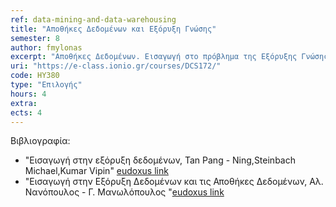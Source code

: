 ```yaml
---
ref: data-mining-and-data-warehousing
title: "Αποθήκες Δεδομένων και Εξόρυξη Γνώσης"
semester: 8
author: fmylonas
excerpt: "Αποθήκες Δεδομένων. Εισαγωγή στο πρόβλημα της Εξόρυξης Γνώσης. Μεθοδολογίες και Αλγόριθμοι. Εξόρυξη Δεδομένων. Προβλεπτική και περιγραφική εξόρυξη δεδομένων. Κανόνες συσχέτισης (Association Rules). Κατηγοριοποίηση (classification). Δέντρα Απόφασης. k- Πλησιέστεροι γείτονες. Στοχαστική κατηγοριοποίηση. Naive Bayes. Bayes Networks. Συσταδοποίηση. k-Means. Meta-learning. Τεχνικές και Αλγόριθμοι Εξόρυξης Γνώσης. Αποθήκες δεδομένων και τεχνολογία OLAP. Προπαρασκευή δεδομένων για εξόρυξη γνώσης. Φιλτράρισμα. Επιλογή χαρακτηριστικών.  Οπτικοποίηση. Αξιολόγηση εξόρυξης. Ανάλυση χρονολογικών σειρών."
uri: "https://e-class.ionio.gr/courses/DCS172/"
code: ΗΥ380
type: "Επιλογής"
hours: 4
extra: 
ects: 4
---
```



Βιβλιογραφία: 
  - "Εισαγωγή στην εξόρυξη δεδομένων, Tan Pang - Ning,Steinbach Michael,Kumar Vipin" [eudoxus link](https://service.eudoxus.gr/search/#a/id:18549105/0)
  - "Εισαγωγή στην Εξόρυξη Δεδομένων και τις Αποθήκες Δεδομένων, Αλ. Νανόπουλος - Γ. Μανωλόπουλος "[eudoxus link](https://service.eudoxus.gr/search/#a/id:3079/0)
  
